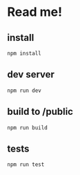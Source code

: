 # Read me!
## install
`npm install`
## dev server
`npm run dev`
## build to /public 
`npm run build`
## tests
`npm run test`